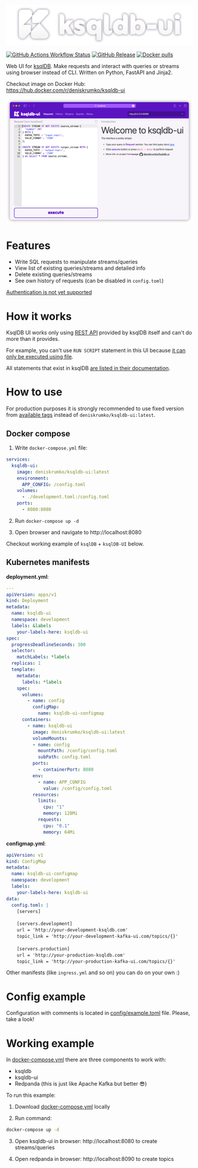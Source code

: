 ![ksqldb-ui](https://github.com/deniskrumko/ksqldb-ui/blob/master/src/static/images/full_logo_readme.png?raw=true)

[![GitHub Actions Workflow Status](https://img.shields.io/github/actions/workflow/status/deniskrumko/ksqldb-ui/build-and-push.yml)](https://github.com/deniskrumko/visual-coordinates-tool/actions)
[![GitHub Release](https://img.shields.io/github/v/release/deniskrumko/ksqldb-ui)](https://github.com/deniskrumko/ksqldb-ui/releases)
[![Docker pulls](https://img.shields.io/docker/pulls/deniskrumko/ksqldb-ui)](https://hub.docker.com/r/deniskrumko/ksqldb-ui/tags)

Web UI for [ksqlDB](https://ksqldb.io/). Make requests and interact with queries or streams using browser instead of CLI. Written on Python, FastAPI and Jinja2.

Checkout image on Docker Hub: https://hub.docker.com/r/deniskrumko/ksqldb-ui

![preview](https://github.com/deniskrumko/ksqldb-ui/blob/master/src/static/images/preview.png?raw=true)

# Features

- Write SQL requests to manipulate streams/queries
- View list of existing queries/streams and detailed info
- Delete existing queries/streams
- See own history of requests (can be disabled in `config.toml`)

[Authentication is not yet supported](https://github.com/deniskrumko/ksqldb-ui/issues/6)

# How it works

KsqlDB UI works only using [REST API](https://docs.ksqldb.io/en/latest/developer-guide/api/) provided by ksqlDB itself and can't do more than it provides.

For example, you can't use `RUN SCRIPT` statement in this UI because [it can only be executed using file](https://docs.ksqldb.io/en/latest/developer-guide/ksqldb-reference/run-script/).

All statements that exist in ksqlDB [are listed in their documentation](https://docs.ksqldb.io/en/latest/developer-guide/ksqldb-reference/quick-reference/).

# How to use

For production purposes it is strongly recommended to use fixed version from [available tags](https://hub.docker.com/r/deniskrumko/ksqldb-ui/tags) instead of `deniskrumko/ksqldb-ui:latest`.

## Docker compose

1. Write `docker-compose.yml` file:

```yaml
services:
  ksqldb-ui:
    image: deniskrumko/ksqldb-ui:latest
    environment:
      APP_CONFIG: /config.toml
    volumes:
      - ./development.toml:/config.toml
    ports:
      - 8080:8080
```

2. Run `docker-compose up -d`

3. Open browser and navigate to http://localhost:8080

Checkout working example of `ksqlDB` + `ksqlDB-UI` below.

## Kubernetes manifests

**deployment.yml**:

```yaml
---
apiVersion: apps/v1
kind: Deployment
metadata:
  name: ksqldb-ui
  namespace: development
  labels: &labels
    your-labels-here: ksqldb-ui
spec:
  progressDeadlineSeconds: 300
  selector:
    matchLabels: *labels
  replicas: 1
  template:
    metadata:
      labels: *labels
    spec:
      volumes:
        - name: config
          configMap:
            name: ksqldb-ui-configmap
      containers:
        - name: ksqldb-ui
          image: deniskrumko/ksqldb-ui:latest
          volumeMounts:
          - name: config
            mountPath: /config/config.toml
            subPath: config.toml
          ports:
            - containerPort: 8080
          env:
            - name: APP_CONFIG
              value: /config/config.toml
          resources:
            limits:
              cpu: "1"
              memory: 128Mi
            requests:
              cpu: "0.1"
              memory: 64Mi
```

**configmap.yml**:

```yaml
apiVersion: v1
kind: ConfigMap
metadata:
  name: ksqldb-ui-configmap
  namespace: development
  labels:
    your-labels-here: ksqldb-ui
data:
  config.toml: |
    [servers]

    [servers.development]
    url = 'http://your-development-ksqldb.com'
    topic_link = 'http://your-development-kafka-ui.com/topics/{}'

    [servers.production]
    url = 'http://your-production-ksqldb.com'
    topic_link = 'http://your-production-kafka-ui.com/topics/{}'
```

Other manifests (like `ingress.yml` and so on) you can do on your own :)

# Config example

Configuration with comments is located in [config/example.toml](./config/example.toml) file. Please, take a look!

# Working example

In [docker-compose.yml](./docker-compose.yml) there are three components to work with:
- ksqldb
- ksqldb-ui
- Redpanda (this is just like Apache Kafka but better 😎)

To run this example:

1. Download [docker-compose.yml](./docker-compose.yml) locally

2. Run command:

```bash
docker-compose up -d
```

3. Open ksqldb-ui in browser: http://localhost:8080 to create streams/queries

4. Open redpanda in browser: http://localhost:8090 to create topics
